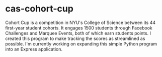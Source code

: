 # cas-cohort-cup

Cohort Cup is a competition in NYU's College of Science between its 44 first-year student cohorts. It engages 1500 students through Facebook Challenges and Marquee Events, both of which earn students points. I created this program to make tracking the scores as streamlined as possible. I'm currently working on expanding this simple Python program into an Express application.
